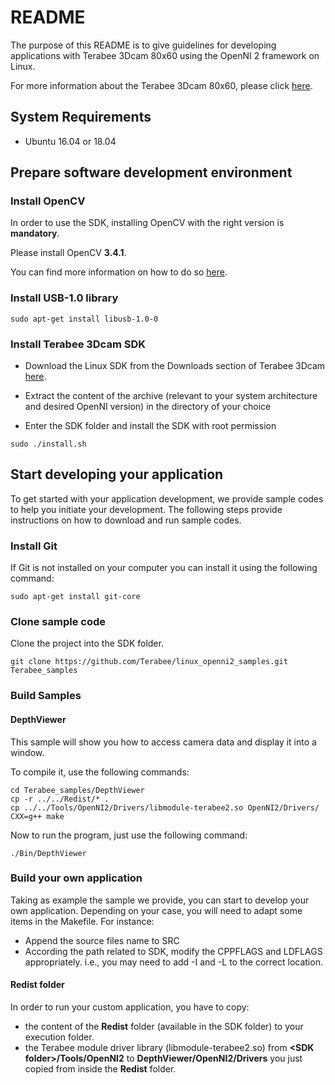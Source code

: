 # README

The purpose of this README is to give guidelines for developing applications with Terabee 3Dcam 80x60 using the OpenNI 2 framework on Linux. 

For more information about the Terabee 3Dcam 80x60, please click [here](https://www.terabee.com/shop/3d-tof-cameras/terabee-3dcam/).

## System Requirements

* Ubuntu 16.04 or 18.04

## Prepare software development environment

### Install OpenCV

In order to use the SDK, installing OpenCV with the right version is **mandatory**.

Please install OpenCV **3.4.1**.

You can find more information on how to do so [here](https://docs.opencv.org/3.4.1/d7/d9f/tutorial_linux_install.html).


### Install USB-1.0 library

```
sudo apt-get install libusb-1.0-0
```

### Install Terabee 3Dcam SDK

* Download the Linux SDK from the Downloads section of Terabee 3Dcam [here](https://www.terabee.com/shop/3d-tof-cameras/terabee-3dcam/).

* Extract the content of the archive (relevant to your system architecture and desired OpenNI version) in the directory of your choice

* Enter the SDK folder and install the SDK with root permission
```
sudo ./install.sh
```

## Start developing your application

To get started with your application development, we provide sample codes to help you initiate your development. The following steps provide instructions on how to download and run sample codes. 

### Install Git

If Git is not installed on your computer you can install it using the following command:

```
sudo apt-get install git-core
```

### Clone sample code
Clone the project into the SDK folder.

```
git clone https://github.com/Terabee/linux_openni2_samples.git Terabee_samples
```

### Build Samples
#### DepthViewer

This sample will show you how to access camera data and display it into a window.

To compile it, use the following commands:

```
cd Terabee_samples/DepthViewer
cp -r ../../Redist/* .
cp ../../Tools/OpenNI2/Drivers/libmodule-terabee2.so OpenNI2/Drivers/
CXX=g++ make
```
Now to run the program, just use the following command:
```
./Bin/DepthViewer
```

### Build your own application

Taking as example the sample we provide, you can start to develop your own application. Depending on your case, you will need to adapt some items in the Makefile. For instance:

* Append the source files name to SRC
* According the path related to SDK, modify the CPPFLAGS and LDFLAGS appropriately. i.e., you may need to add -I and -L to the correct location.

#### Redist folder

In order to run your custom application, you have to copy:
* the content of the **Redist** folder (available in the SDK folder) to your execution folder.
* the Terabee module driver library (libmodule-terabee2.so) from **\<SDK folder\>/Tools/OpenNI2** to **DepthViewer/OpenNI2/Drivers** you just copied from inside the **Redist** folder.
